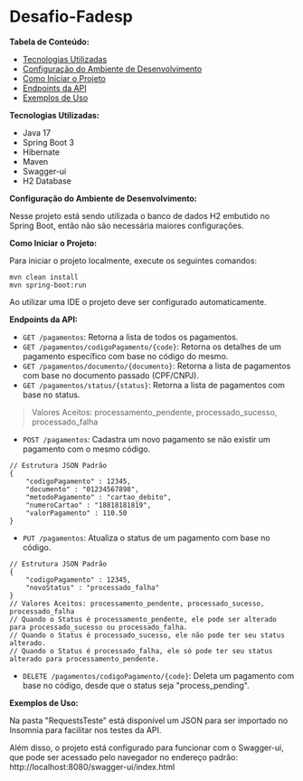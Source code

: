 # Desafio-Fadesp

**Tabela de Conteúdo:**

- [Tecnologias Utilizadas](#tecnologias-utilizadas)
- [Configuração do Ambiente de Desenvolvimento](#configuração-do-ambiente-de-desenvolvimento)
- [Como Iniciar o Projeto](#como-iniciar-o-projeto)
- [Endpoints da API](#endpoints-da-api)
- [Exemplos de Uso](#exemplos-de-uso)

**Tecnologias Utilizadas:**

- Java 17
- Spring Boot 3
- Hibernate
- Maven
- Swagger-ui
- H2 Database

**Configuração do Ambiente de Desenvolvimento:**

Nesse projeto está sendo utilizada o banco de dados H2 embutido no Spring Boot, então não são necessária maiores configurações. 

**Como Iniciar o Projeto:**

Para iniciar o projeto localmente, execute os seguintes comandos:

```console
mvn clean install
mvn spring-boot:run
```

Ao utilizar uma IDE o projeto deve ser configurado automaticamente.

**Endpoints da API:**

- `GET /pagamentos`: Retorna a lista de todos os pagamentos.
- `GET /pagamentos/codigoPagamento/{code}`: Retorna os detalhes de um pagamento específico com base no código do mesmo.
- `GET /pagamentos/documento/{documento}`: Retorna a lista de pagamentos com base no documento passado (CPF/CNPJ).
- `GET /pagamentos/status/{status}`: Retorna a lista de pagamentos com base no status.
> Valores Aceitos: processamento_pendente, processado_sucesso, processado_falha
- `POST /pagamentos`: Cadastra um novo pagamento se não existir um pagamento com o mesmo código.
```console
// Estrutura JSON Padrão
{
	"codigoPagamento" : 12345,
	"documento" : "01234567898",
	"metodoPagamento" : "cartao_debito",
	"numeroCartao" : "18818181819",
	"valorPagamento" : 110.50
}
```
- `PUT /pagamentos`: Atualiza o status de um pagamento com base no código.
```console
// Estrutura JSON Padrão
{
	"codigoPagamento" : 12345,
	"novoStatus" : "processado_falha"
}
// Valores Aceitos: processamento_pendente, processado_sucesso, processado_falha
// Quando o Status é processamento_pendente, ele pode ser alterado para processado_sucesso ou processado_falha.
// Quando o Status é processado_sucesso, ele não pode ter seu status alterado.
// Quando o Status é processado_falha, ele só pode ter seu status alterado para processamento_pendente.
```
- `DELETE /pagamentos/codigoPagamento/{code}`: Deleta um pagamento com base no código, desde que o status seja "process_pending".

**Exemplos de Uso:**

Na pasta "RequestsTeste" está disponível um JSON para ser importado no Insomnia para facilitar nos testes da API.

Além disso, o projeto está configurado para funcionar com o Swagger-ui, que pode ser acessado pelo navegador no endereço padrão:
http://localhost:8080/swagger-ui/index.html